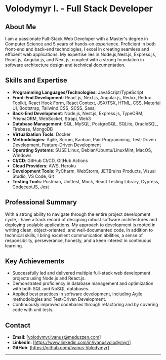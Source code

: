 # Volodymyr I. - Full Stack Developer

## About Me

I am a passionate Full-Stack Web Developer with a Master's degree in Computer Science and 5 years of hands-on experience. Proficient in both front-end and back-end technologies, I excel in creating seamless and efficient web applications. My expertise lies in Node.js,Nest.js, Express.js, React.js, Angular.js, and Next.js, coupled with a strong foundation in software architecture design and technical documentation.

## Skills and Expertise

- **Programming Languages/Technologies**: JavaScript/TypeScript
- **Front-End Development**: React.js, Next.js, Angular.js, Redux, Redux Toolkit, React Hook Form, React Context, JSX/TSX, HTML, CSS, Material UI, Bootstrap, Tailwind CSS, SCSS, Sass, 
- **Back-End Development**: Node.js, Nest.js, Express.js, TypeORM, PrismaORM, WebSocket, Strapi, Web3
- **Database Management**: SQL, MySQL, PostgreSQL, SQLite, OracleSQL, Firebase, MongoDB
- **Virtualization Tools**: Docker
- **Methodologies**: Agile, Scrum, Kanban, Pair Programming, Test-Driven Development, Feature-Driven Development
- **Operating Systems**: SUSE Linux, Debian/Ubuntu/LinuxMint, MacOS, Windows
- **CI/CD**: GitHub CI/CD, GitHub Actions
- **Cloud Providers**: AWS, Heroku
- **Development Tools**: PyCharm, WebStorm, JETBrains Products, Visual Studio, VS Code, Git
- **Testing Tools**: Postman, Unittest, Mock, React Testing Library, Cypress, CodeceptJS, Jest

## Professional Summary

With a strong ability to navigate through the entire project development cycle, I have a track record of designing robust software architectures and deploying scalable applications. My approach to development is rooted in writing clean, object-oriented, and well-documented code. In addition to technical skills, I bring excellent communication abilities, a sense of responsibility, perseverance, honesty, and a keen interest in continuous learning.

## Key Achievements

- Successfully led and delivered multiple full-stack web development projects using Node.js and React.js.
- Demonstrated proficiency in database management and optimization with both SQL and NoSQL databases.
- Applied best practices in software development, including Agile methodologies and Test-Driven Development.
- Continuously improved codebases through refactoring and by covering code with unit tests.

## Contact

- **Email**: [volodymyr.ivanus@meduzzen.com]
- **LinkedIn**: [https://www.linkedin.com/in/ivanusvolodymyr/]
- **GitHub**: [https://github.com/Ivanus-Volodymyr]

---
